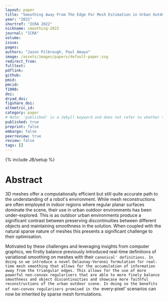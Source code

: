 ```yaml
---
layout: paper
title: "Smoothing Away From The Edge For Mesh Estimation in Urban Outdoor Environments."
year: "2022"
shortref: "ICRA 2022"
nickname: smoothing-2022
journal: "ICRA"
volume: 
issue: 
pages: 
authors: "Jason Pilbrough, Paul Amayo"
image: /assets/images/papers/default-paper.svg
redirect_from: 
fulltext:
pdflink: 
github: 
pmid: 
pmcid: 
f1000: 
doi: 
dryad_doi:
figshare_doi: 
altmetric_id: 
category: paper
# Note: 'published' is a Jekyll keyword and does not refer to whether the paper is published, but rather to whether this Markdown should be part of the rendered site.
published: true
preprint: false
embargo: false	
peerreview: true
review: false
tags: []
---
```

{% include JB/setup %}

# Abstract 

3D meshes offer a computationally efficient but still quite accurate path to the understanding of a robot's environment. While mesh reconstructions are often employed in indoor regions where regular planar surfaces dominate the scene, their use in urban outdoor environments has been under-explored.  This is as outdoor urban environments produce a significant contrast between preserving discontinuities between different objects and maintaining smoothness in the solution. When coupled with the natural sparse nature of meshes this presents a significant challenge to their optimisation.
    
Motivated by these challenges and leveraging insights from computer graphics, we firstly balance previously introduced real-time definitions of variational smoothing on meshes with their `canonical' definitions. In doing so we introduce a novel Delaunay-Voronoi formulation for real-time mesh smoothing that allows for the accumulation of information away from the triangular edges. This allows for the use of more powerful non-convex regularisers that are able to more finely balance smoothness and object discontinuities and showcase more faithful reconstructions of the urban outdoor scene. In doing so the benefits of non-convex regularisers promised in the `every-pixel' scenarios can now be inherited by sparse mesh formulations.